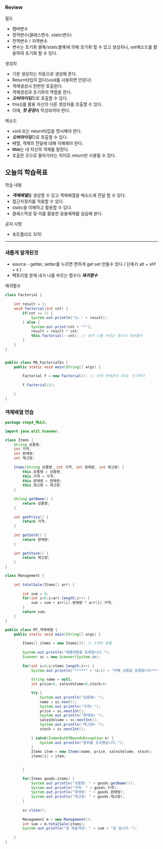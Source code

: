 ### Review
필드
- 멤버변수
- 정적변수(클래스변수, static변수)
- 전역변수 / 지역변수
- 변수는 초기화 블록/static블록에 의해 초기화 할 수 있고 생성자나, set메소드를 활용하여 초기화 할 수 있다.

생성자
- 기본 생성자는 자동으로 생성해 준다.
- Return타입이 없다(void를 사용하면 안된다)
- 객체생성시 한번만 호출된다.
- 객체생성과 초기화의 역할을 한다.
- ***오버라이딩***으로 호출할 수 있다.
- this()를 활용 자신의 다른 생성자를 호출할 수 있다.
- 이때, ***첫 문장***에 작성되어야 한다.

메소드
- void 또는 return타입을 명시해야 한다.
- ***오버라이딩***으로 호출할 수 있다.
- 배열, 객체의 전달에 대해 이해해야 한다.
- ***this***는 내 자신의 객체를 말한다.
- 호출한 곳으로 돌아가라는 의미로 return만 사용될 수 있다.

## 오늘의 학습목표
학습 내용
- ***객체배열***을 생성할 수 있고 객체배열을 메소드에 전달 할 수 있다.
- 접근지정자를 적용할 수 있다.
- static을 이해하고 활용할 수 있다.
- 클래스작성 및 이를 활용한 응용예제를 실습해 본다.

공지 사항
- 포트폴리오 3/10

------------------------------------------------------------------------------------------------------------

### 새롭게 알게된것
- source - getter, setter를 누르면 편하게 get set 만들수 있다 ( 단축키 alt + shf + s )
- 팩토리얼 문제 내가 나를 부르는 함수다 ***재귀함수***

재귀함수
```java
class Factorial {
	
	int result = 1;
	void factorial(int cnt) {
		if(cnt == 1) {
			System.out.println("1= " + result);
		} else {
			System.out.print(cnt + "*");
			result = result * cnt;
			this.factorial(--cnt); // 내가 나를 부르는 함수다 재귀함수
		}
	}
}


public class M6_FactorialEx {
	public static void main(String[] args) {
		
		Factorial f = new Factorial(); // 이게 반복문이 되네; 신기하다
		
		f.factorial(5);
		
	}
}
```

### 객체배열 연습
```java
package step4_메소드;

import java.util.Scanner;

class Items {
	String 상품명;
	int 가격;
	int 판매량;
	int 재고량;
	
	Items(String 상품명, int 가격, int 판매량, int 재고량) {
		this.상품명 = 상품명;
		this.가격 = 가격;
		this.판매량 = 판매량;
		this.재고량 = 재고량;
	} 
	
	String getName() {
		return 상품명;
	}
	
	int getPrice() {
		return 가격;
	}
	
	int getSold() {
		return 판매량;
	}
	
	int getStock() {
		return 재고량;
	}
}

class Management {
	
	int totalSale(Items[] arr) {
		
		int sum = 0;
		for(int i=0;i<arr.length;i++) {
			sum = sum + arr[i].판매량 * arr[i].가격;
		}
		return sum;
	}
}

public class M7_객체배열 {
	public static void main(String[] args) {
		
		Items[] items = new Items[3]; // 3개만 등롟
 		
		System.out.println("제품현황을 등록합니다.");
		Scanner sc = new Scanner(System.in);
		
		for(int i=0;i<items.length;i++) {
			System.out.println("*****" + (i+1) + "번째 상품을 등록합니다*****");
			
			String name = null;
			int price=0, salesVolume=0,stock=0;

			try {
				System.out.println("상품명> ");
				name = sc.next();
				System.out.println("가격> ");
				price = sc.nextInt();
				System.out.println("판매량> ");
				salesVolume = sc.nextInt();
				System.out.println("재고량> ");
				stock = sc.nextInt();
				
			} catch(IndexOutOfBoundsException e) {
				System.out.println("범위를 초과했습니다.");
			}
			Items item = new Items(name, price, salesVolume, stock);
			items[i] = item;

			
		}
		
		for(Items goods:items) {
			System.out.println("상품명: " + goods.getName());
			System.out.println("가격: " + goods.가격);
			System.out.println("판매량: " + goods.판매량);
			System.out.println("재고량: " + goods.재고량);
		}
		
		sc.close();
		
		Management m = new Management();
		int sum = m.totalSale(items);
		System.out.println("총 매출액은: " + sum + "원 입니다.");
		
	}
}
```

